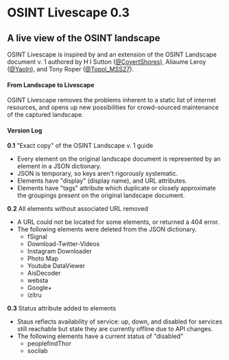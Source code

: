 # OSINT Livescape 0.3
## A live view of the OSINT landscape

OSINT Livescape is inspired by and an extension of the OSINT Landscape document v. 1 authored by H I Sutton ([@CovertShores](https://twitter.com/CovertShores)), Aliaume Leroy ([@Yaolri](https://twitter.com/Yaolri)), and Tony Roper ([@Topol_MSS27](https://twitter.com/)).

#### From Landscape to Livescape

OSINT Livescape removes the problems inherent to a static list of internet resources, and opens up new possibilities for crowd-sourced maintenance of the captured landscape.




#### Version Log

**0.1** "Exact copy" of the OSINT Landscape v. 1 guide
 * Every element on the original landscape document is represented by an element in a JSON dictionary.
 * JSON is temporary, so keys aren't rigorously systematic.
 * Elements have "display" (display name), and URL attributes.
 * Elements have "tags" attribute which duplicate or closely approximate the groupings present on the original landscape document.

**0.2** All elements without associated URL removed
 * A URL could not be located for some elements, or returned a 404 error. 
 * The following elements were deleted from the JSON dictionary.
   * fSignal
   * Download-Twitter-Videos
   * Instagram Downloader
   * Photo Map
   * Youtube DataViewer
   * AisDecoder
   * websta
   * Google+
   * izitru

**0.3** Status attribute added to elements
 * Staus reflects availability of service: up, down, and disabled for services still reachable but state they are currently offline due to API changes.
 * The following elements have a current status of "disabled"
   * peoplefindThor
   * socilab